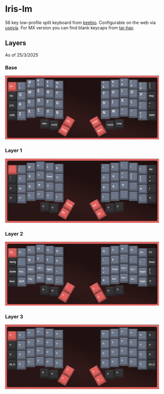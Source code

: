 # Iris-lm

56 key low-profile split keyboard from [keebio](https://keeb.io). Configurable on the web via [usevia](https://usevia.app/). For MX version you can find blank keycaps from [tai-hao](https://shop.tai-hao.com/products)

## Layers
As of 25/3/2025
### Base
![Layer 0](layers/layer0.png)
### Layer 1
![Layer 1](layers/layer1.png)
### Layer 2
![Layer 2](layers/layer2.png)
### Layer 3
![Layer 3](layers/layer3.png)